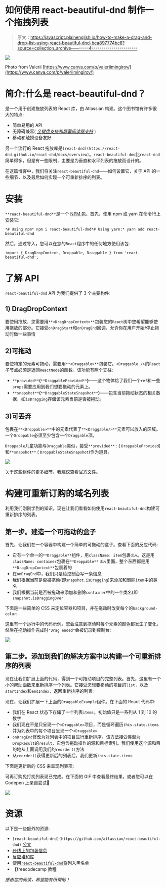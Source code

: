# 如何使用 react-beautiful-dnd 制作一个拖拽列表

> 原文：<https://javascript.plainenglish.io/how-to-make-a-drag-and-drop-list-using-react-beautiful-dnd-bca897774bc8?source=collection_archive---------4----------------------->

![](img/0a1e5a9dbb08e3221b5b91e6585c6fba.png)

Photo from Valerii [https://www.canva.com/p/valeriimingirov/](https://www.canva.com/p/valeriimingirov/)

# 简介:什么是 react-beautiful-dnd？

是一个用于创建拖放列表的 React 库，由 Atlassian 构建。这个图书馆有许多很大的特点:

*   简单易用的 API
*   无障碍兼容( [*全键盘支持和屏幕阅读器支持*](https://github.com/atlassian/react-beautiful-dnd/blob/master/docs/about/accessibility.md) )
*   移动和触摸设备友好

另一个流行的 React 拖放库是`[react-dnd](https://react-dnd.github.io/react-dnd/docs/overview)`。`react-beautiful-dnd`比`react-dnd`简单得多，但是有一些限制，主要是为垂直和水平列表的拖放而设计的。

在这篇博客中，我们将关注`react-beautiful-dnd`——如何设置它，关于 API 的一些细节，以及最后如何实现一个可重新排序的列表。

# 安装

`**react-beautiful-dnd**`是一个 [NPM 包](https://github.com/atlassian/react-beautiful-dnd)。首先，使用 npm 或 yarn 在命令行上安装它:

```
*# Using npm* npm i react-beautiful-dnd*# Using yarn:* yarn add react-beautiful-dnd
```

然后，通过导入，您可以在您的`React`程序中的任何地方使用该包:

```
import { DragDropContext, Droppable, Draggable } from 'react-beautiful-dnd';
```

# 了解 API

`react-beautiful-dnd` API 为我们提供了 3 个主要构件:

## **1) DragDropContext**

要使用拖放，您需要用`**<DragDropContext>**`包装您的`React`树中您希望能够使用拖放的部分。它接受`onDragStart`和`onDragEnd`回调，允许你在用户开始/停止拖动时做一些事情

## **2)可拖动**

要使特定的元素可拖动，需要用`**<Draggable>**`包装它。`<Draggable />`的`React`子节点必须是返回`ReactNode`的函数。该功能有两个支柱:

*   `**provided**`**(**`**DraggableProvided**`**)**——这个物体给了我们一个`ref`和一些`props`需要应用到我们想要拖动的元素上。
*   `**snapshot**`**(**`**DraggableStateSnapshot**`**)**——包含当前拖动状态的相关数据，如`isDragging`存储该元素当前是否被拖动。

## **3)可丢弃**

包裹在`**<Droppable>**`中的元素代表了`**<Draggable/>**`元素可以放入的区域。一个`Droppable`必须至少包含一个`Draggable`项。

`Droppable`儿童功能与`Draggable`类似，接受`**provided**` : ( `DroppableProvided`)和`**snapshot**` ( `DroppableStateSnapshot`)作为道具。

![](img/db00077991eb2994bfa8de9b98f536f8.png)

关于这些组件的更多细节，我建议查看[官方文件](https://github.com/atlassian/react-beautiful-dnd/tree/master/docs/api)。

# 构建可重新订购的域名列表

利用我们刚刚学到的知识，现在让我们看看如何使用`react-beautiful-dnd`构建可重新排序的列表。

## 第一步。建造一个可拖动的盒子

首先，让我们在一个容器中构建一个简单的可拖动的盒子。查看下面的反应代码:

*   它有一个单一的`**Draggable**`组件，用`className: item`包裹`div`。这是用`className: container`包裹在`**Droppable**` `div`里面，整个东西都是用`**DragDropContext**`包裹着的
*   在`onDragEnd`中，我们只是给控制台写一条信息
*   我们根据当前是否被拖动(即`snapshot.isDragging`)来添加和删除`item`中的类名
*   我们根据当前是否被拖动来添加和删除`container`中的一个类名(即`snapshot.isDraggingOver`

下面是一些简单的 CSS 来定位容器和项目，并在拖动时改变每个的`background-color`:

这里有一个运行中的代码示例。您会注意到拖动时每个元素的颜色都发生了变化，然后在拖动操作完成时`"Drag ended"`会被记录到控制台:

![](img/759097b23a807ee19616425466424929.png)

## 第二步。添加到我们的解决方案中以构建一个可重新排序的列表

现在让我们扩展上面的代码，得到一个可拖动项目的完整列表。首先，这里有一个小的帮助函数来重新排序一个列表。它接受您想要移动的项目的`list`，以及`startIndex`和`endIndex`，返回重新排序的列表:

现在，让我们扩展一下上面的`DraggableExample`组件。在下面的 React 代码中:

*   我们在 React 状态下存储了一个列表`items`。初始值只是一系列从 1 到 10 的数字
*   我们现在不是只呈现一个`<Draggable>`项目，而是循环遍历`this.state.items`并为列表中的每个项目呈现一个`<Draggable>`
*   `onDragEnd`修改为对列表中的项目进行重新排序。该方法接受类型为`DropResult`的`result`，它包含拖动操作的源和目标索引。我们使用这个源和目的地从上面调用我们的`reorder()`方法
*   从`reorder()`获得更新后的列表后，我们更新`this.state.items`

下面是更新后的 CSS 来呈现列表项:

可再订购免打扰列表现已完成。在下面的 GIF 中查看最终结果，或者您可以在 Codepen 上亲自尝试🎉

![](img/f63caff09f85e196eee2c09b99b39f59.png)

# 资源

以下是一些额外的资源:

*   `[react-beautiful-dnd](https://github.com/atlassian/react-beautiful-dnd)` [公文](https://github.com/atlassian/react-beautiful-dnd)
*   [纱线上的包装信息](https://yarnpkg.com/package/react-beautiful-dnd)
*   [反应堆和库](https://react-dnd.github.io/react-dnd/docs/overview)
*   [使用`react-beautiful-dnd`将](https://egghead.io/courses/beautiful-and-accessible-drag-and-drop-with-react-beautiful-dnd)列入黑名单
*   【freecodecamp 教程

*感谢您的阅读，希望能有所帮助！*